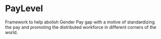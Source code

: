 # PayLevel
Framework to help abolish Gender Pay gap with a motive of standardizing the pay and promoting the distributed workforce in different corners of the world.
